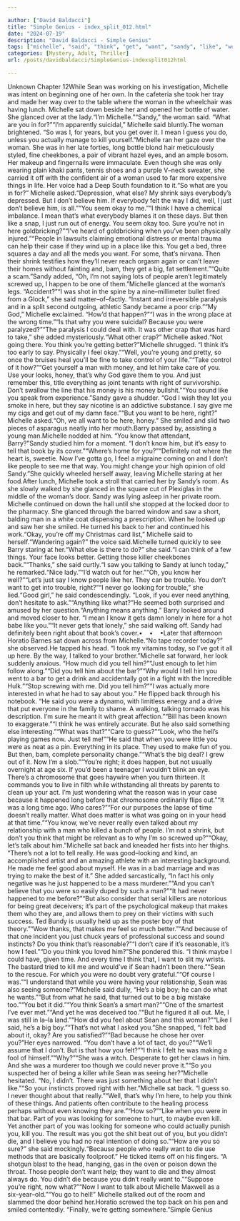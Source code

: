 ```yaml
---

author: ["David Baldacci"]
title: "Simple Genius - index_split_012.html"
date: "2024-07-19"
description: "David Baldacci - Simple Genius"
tags: ["michelle", "said", "think", "get", "want", "sandy", "like", "woman", "sean", "people", "never", "right", "tell", "say", "know", "sat", "okay", "big", "feel", "man", "let", "look", "back", "really", "one"]
categories: [Mystery, Adult, Thriller]
url: /posts/davidbaldacci/SimpleGenius-indexsplit012html

---
```



Unknown
Chapter 12While Sean was working on his investigation, Michelle was intent on beginning one of her own. In the cafeteria she took her tray and made her way over to the table where the woman in the wheelchair was having lunch. Michelle sat down beside her and opened her bottle of water. She glanced over at the lady.“I’m Michelle.”“Sandy,” the woman said. “What are you in for?”“I’m apparently suicidal,” Michelle said bluntly.The woman brightened. “So was I, for years, but you get over it. I mean I guess you do, unless you actually manage to kill yourself.”Michelle ran her gaze over the woman. She was in her late forties, long bottle blond hair meticulously styled, fine cheekbones, a pair of vibrant hazel eyes, and an ample bosom. Her makeup and fingernails were immaculate. Even though she was only wearing plain khaki pants, tennis shoes and a purple V–neck sweater, she carried it off with the confident air of a woman used to far more expensive things in life. Her voice had a Deep South foundation to it.“So what are you in for?” Michelle asked.“Depression, what else? My shrink says everybody’s depressed. But I don’t believe him. If everybody felt the way I did, well, I just don’t believe him, is all.”“You seem okay to me.”“I think I have a chemical imbalance. I mean that’s what everybody blames it on these days. But then like a snap, I just run out of energy. You seem okay too. Sure you’re not in here goldbricking?”“I’ve heard of goldbricking when you’ve been physically injured.”“People in lawsuits claiming emotional distress or mental trauma can help their case if they wind up in a place like this. You get a bed, three squares a day and all the meds you want. For some, that’s nirvana. Then their shrink testifies how they’ll never reach orgasm again or can’t leave their homes without fainting and, bam, they get a big, fat settlement.”“Quite a scam.”Sandy added, “Oh, I’m not saying lots of people aren’t legitimately screwed up, I happen to be one of them.”Michelle glanced at the woman’s legs. “Accident?”“I was shot in the spine by a nine–millimeter bullet fired from a Glock,” she said matter–of–factly. “Instant and irreversible paralysis and in a split second outgoing, athletic Sandy became a poor crip.”“My God,” Michelle exclaimed. “How’d that happen?”“I was in the wrong place at the wrong time.”“Is that why you were suicidal? Because you were paralyzed?”“The paralysis I could deal with. It was other crap that was hard to take,” she added mysteriously.“What other crap?” Michelle asked.“Not going there. You think you’re getting better?”Michelle shrugged. “I think it’s too early to say. Physically I feel okay.”“Well, you’re young and pretty, so once the bruises heal you’ll be fine to take control of your life.”“Take control of it how?”“Get yourself a man with money, and let him take care of you. Use your looks, honey, that’s why God gave them to you. And just remember this, title everything as joint tenants with right of survivorship. Don’t swallow the line that his money is his money bullshit.”“You sound like you speak from experience.”Sandy gave a shudder. “God I wish they let you smoke in here, but they say nicotine is an addictive substance. I say give me my cigs and get out of my damn face.”“But you want to be here, right?” Michelle asked.“Oh, we all want to be here, honey.” She smiled and slid two pieces of asparagus neatly into her mouth.Barry passed by, assisting a young man.Michelle nodded at him. “You know that attendant, Barry?”Sandy studied him for a moment. “I don’t know him, but it’s easy to tell that book by its cover.”“Where’s home for you?”“Definitely not where the heart is, sweetie. Now I’ve gotta go, I feel a migraine coming on and I don’t like people to see me that way. You might change your high opinion of old Sandy.”She quickly wheeled herself away, leaving Michelle staring at her food.After lunch, Michelle took a stroll that carried her by Sandy’s room. As she slowly walked by she glanced in the square cut of Plexiglas in the middle of the woman’s door. Sandy was lying asleep in her private room. Michelle continued on down the hall until she stopped at the locked door to the pharmacy. She glanced through the barred window and saw a short, balding man in a white coat dispensing a prescription. When he looked up and saw her she smiled. He turned his back to her and continued his work.“Okay, you’re off my Christmas card list,” Michelle said to herself.“Wandering again?” the voice said.Michelle turned quickly to see Barry staring at her.“What else is there to do?” she said.“I can think of a few things. Your face looks better. Getting those killer cheekbones back.”“Thanks,” she said curtly.“I saw you talking to Sandy at lunch today,” he remarked.“Nice lady.”“I’d watch out for her.”“Oh, you know her well?”“Let’s just say I know people like her. They can be trouble. You don’t want to get into trouble, right?”“I never go looking for trouble,” she lied.“Good girl,” he said condescendingly. “Look, if you ever need anything, don’t hesitate to ask.”“Anything like what?”He seemed both surprised and amused by her question.“Anything means anything.” Barry looked around and moved closer to her. “I mean I know it gets damn lonely in here for a hot babe like you.”“It never gets that lonely,” she said walking off. Sandy had definitely been right about that book’s cover.•    •    •Later that afternoon Horatio Barnes sat down across from Michelle.“No tape recorder today?” she observed.He tapped his head. “I took my vitamins today, so I’ve got it all up here. By the way, I talked to your brother.”Michelle sat forward, her look suddenly anxious. “How much did you tell him?”“Just enough to let him follow along.”“Did you tell him about the bar?”“Why would I tell him you went to a bar to get a drink and accidentally got in a fight with the Incredible Hulk.”“Stop screwing with me. Did you tell him?”“I was actually more interested in what he had to say about you.” He flipped back through his notebook. “He said you were a dynamo, with limitless energy and a drive that put everyone in the family to shame. A walking, talking tornado was his description. I’m sure he meant it with great affection.”“Bill has been known to exaggerate.”“I think he was entirely accurate. But he also said something else interesting.”“What was that?”“Care to guess?”“Look, who the hell’s playing games now. Just tell me!”“He said that when you were little you were as neat as a pin. Everything in its place. They used to make fun of you. But then, bam, complete personality change.”“What’s the big deal? I grew out of it. Now I’m a slob.”“You’re right; it does happen, but not usually overnight at age six. If you’d been a teenager I wouldn’t blink an eye. There’s a chromosome that goes haywire when you turn thirteen. It commands you to live in filth while withstanding all threats by parents to clean up your act. I’m just wondering what the reason was in your case because it happened long before that chromosome ordinarily flips out.”“It was a long time ago. Who cares?”“For our purposes the lapse of time doesn’t really matter. What does matter is what was going on in your head at that time.”“You know, we’ve never really even talked about my relationship with a man who killed a bunch of people. I’m not a shrink, but don’t you think that might be relevant as to why I’m so screwed up?”“Okay, let’s talk about him.”Michelle sat back and kneaded her fists into her thighs. “There’s not a lot to tell really. He was good–looking and kind, an accomplished artist and an amazing athlete with an interesting background. He made me feel good about myself. He was in a bad marriage and was trying to make the best of it.” She added sarcastically, “In fact his only negative was he just happened to be a mass murderer.”“And you can’t believe that you were so easily duped by such a man?”“It had never happened to me before?”“But also consider that serial killers are notorious for being great deceivers; it’s part of the psychological makeup that makes them who they are, and allows them to prey on their victims with such success. Ted Bundy is usually held up as the poster boy of that theory.”“Wow thanks, that makes me feel so much better.”“And because of that one incident you just chuck years of professional success and sound instincts? Do you think that’s reasonable?”“I don’t care if it’s reasonable, it’s how I feel.”“Do you think you loved him?”She pondered this. “I think maybe I could have, given time. And every time I think that, I want to slit my wrists. The bastard tried to kill me and would’ve if Sean hadn’t been there.”“Sean to the rescue. For which you were no doubt very grateful.”“Of course I was.”“I understand that while you were having your relationship, Sean was also seeing someone?”Michelle said dully, “He’s a big boy; he can do what he wants.”“But from what he said, that turned out to be a big mistake too.”“You bet it did.”“You think Sean’s a smart man?”“One of the smartest I’ve ever met.”“And yet he was deceived too.”“But he figured it all out. Me, I was still in la–la land.”“How did you feel about Sean and this woman?”“Like I said, he’s a big boy.”“That’s not what I asked you.”She snapped, “I felt bad about it, okay? Are you satisfied?”“Bad because he chose her over you?”Her eyes narrowed. “You don’t have a lot of tact, do you?”“We’ll assume that I don’t. But is that how you felt?”“I think I felt he was making a fool of himself.”“Why?”“She was a witch. Desperate to get her claws in him. And she was a murderer too though we could never prove it.”“So you suspected her of being a killer while Sean was seeing her?”Michelle hesitated. “No, I didn’t. There was just something about her that I didn’t like.”“So your instincts proved right with her.”Michelle sat back. “I guess so. I never thought about that really.”“Well, that’s why I’m here, to help you think of these things. And patients often contribute to the healing process perhaps without even knowing they are.”“How so?”“Like when you were in that bar. Part of you was looking for someone to hurt, to maybe even kill. Yet another part of you was looking for someone who could actually punish you, kill you. The result was you got the shit beat out of you, but you didn’t die, and I believe you had no real intention of doing so.”“How are you so sure?” she said mockingly.“Because people who really want to die use methods that are basically foolproof.” He ticked items off on his fingers. “A shotgun blast to the head, hanging, gas in the oven or poison down the throat. Those people don’t want help; they want to die and they almost always do. You didn’t die because you didn’t really want to.”“Suppose you’re right, now what?”“Now I want to talk about Michelle Maxwell as a six–year–old.”“You go to hell!” Michelle stalked out of the room and slammed the door behind her.Horatio screwed the top back on his pen and smiled contentedly. “Finally, we’re getting somewhere.”Simple Genius
